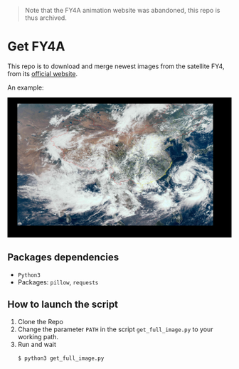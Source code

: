 > Note that the FY4A animation website was abandoned, this repo is thus archived.

# Get FY4A
This repo is to download and merge newest images from the satellite FY4, from its [official website](https://fy4.nsmc.org.cn/nsmc/cn/image/animation.html).

An example:

![](./202107210419.jpg)

## Packages dependencies

- `Python3`
- Packages: `pillow`, `requests`

## How to launch the script
1. Clone the Repo
2. Change the parameter `PATH` in the script `get_full_image.py` to your working path.
3. Run and wait
    ```
    $ python3 get_full_image.py
    ```
